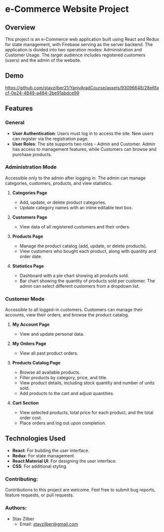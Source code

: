 # e-Commerce Website Project

## Overview

This project is an e-Commerce web application built using React and Redux for state management, with Firebase serving as the server backend. The application is divided into two operation modes: Administration and Customer Usage. The target audience includes registered customers (users) and the admin of the website.

## Demo


https://github.com/stavzilber21/YanivAradCourse/assets/93096648/28e6facf-0e24-4849-a484-2be91abdce99



## Features

### General
- **User Authentication**: Users must log in to access the site. New users can register via the registration page.
- **User Roles**: The site supports two roles - Admin and Customer. Admin has access to management features, while Customers can browse and purchase products.

### Administration Mode
Accessible only to the admin after logging in. The admin can manage categories, customers, products, and view statistics.

1. **Categories Page**
   - Add, update, or delete product categories.
   - Update category names with an inline editable text box.

2. **Customers Page**
   - View data of all registered customers and their orders.

3. **Products Page**
   - Manage the product catalog (add, update, or delete products).
   - View customers who bought each product, along with quantity and order date.

4. **Statistics Page**
   - Dashboard with a pie chart showing all products sold.
   - Bar chart showing the quantity of products sold per customer. The admin can select different customers from a dropdown list.

### Customer Mode
Accessible to all logged-in customers. Customers can manage their accounts, view their orders, and browse the product catalog.

1. **My Account Page**
   - View and update personal data.

2. **My Orders Page**
   - View all past product orders.

3. **Products Catalog Page**
   - Browse all available products.
   - Filter products by category, price, and title.
   - View product details, including stock quantity and number of units sold.
   - Add products to the cart and adjust quantities.

4. **Cart Section**
   - View selected products, total price for each product, and the total order cost.
   - Place orders and log out upon completion.

## Technologies Used

- **React**: For building the user interface.
- **Redux**: For state management.
- **React Material UI**: For designing the user interface.
- **CSS**: For additional styling.

### Contributing:

Contributions to this project are welcome. Feel free to submit bug reports, feature requests, or pull requests.

### Authors:

- Stav Zilber
  - Email: stavzilber@gmail.com


